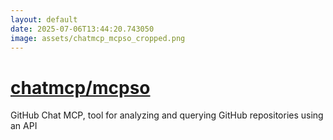 ```yaml
---
layout: default
date: 2025-07-06T13:44:20.743050
image: assets/chatmcp_mcpso_cropped.png
---
```


# [chatmcp/mcpso](https://github.com/chatmcp/mcpso)

GitHub Chat MCP, tool for analyzing and querying GitHub repositories using an API
